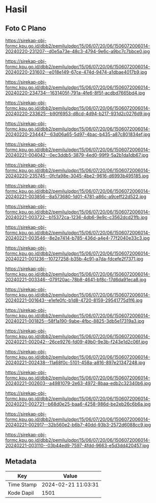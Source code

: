 # Hasil

## Foto C Plano

https://sirekap-obj-formc.kpu.go.id/dbb2/pemilu/pdpr/15/06/07/20/06/1506072006014-20240220-231207--d0e5a73e-48c3-4794-9e6c-a9bc7c7bbce0.jpg

https://sirekap-obj-formc.kpu.go.id/dbb2/pemilu/pdpr/15/06/07/20/06/1506072006014-20240220-231602--e018e149-67ce-474d-9474-a1dbae4017b9.jpg

https://sirekap-obj-formc.kpu.go.id/dbb2/pemilu/pdpr/15/06/07/20/06/1506072006014-20240220-234734--1631405f-791a-4fe6-8f5f-acdbd7665bd4.jpg

https://sirekap-obj-formc.kpu.go.id/dbb2/pemilu/pdpr/15/06/07/20/06/1506072006014-20240220-233625--b90f6953-d8cd-4d94-b217-931d2c0276d9.jpg

https://sirekap-obj-formc.kpu.go.id/dbb2/pemilu/pdpr/15/06/07/20/06/1506072006014-20240220-234447--63d06a65-5d97-4bac-b435-a87c801834ef.jpg

https://sirekap-obj-formc.kpu.go.id/dbb2/pemilu/pdpr/15/06/07/20/06/1506072006014-20240221-004042--0ec3ddb5-3879-4ed0-99f9-5a2b1da1db67.jpg

https://sirekap-obj-formc.kpu.go.id/dbb2/pemilu/pdpr/15/06/07/20/06/1506072006014-20240220-235745--0fcfa98e-3045-4be2-9616-d6993b495185.jpg

https://sirekap-obj-formc.kpu.go.id/dbb2/pemilu/pdpr/15/06/07/20/06/1506072006014-20240221-003856--8a573680-1d01-4781-a86c-a9ceff22d522.jpg

https://sirekap-obj-formc.kpu.go.id/dbb2/pemilu/pdpr/15/06/07/20/06/1506072006014-20240221-003722--b15372ca-1236-4db6-9e9c-c3562dcd21fb.jpg

https://sirekap-obj-formc.kpu.go.id/dbb2/pemilu/pdpr/15/06/07/20/06/1506072006014-20240221-003546--8e2e7414-b785-436d-a4e4-77f2040e33c3.jpg

https://sirekap-obj-formc.kpu.go.id/dbb2/pemilu/pdpr/15/06/07/20/06/1506072006014-20240221-001236--10727258-b35b-4c91-a7da-fdcefe2f7371.jpg

https://sirekap-obj-formc.kpu.go.id/dbb2/pemilu/pdpr/15/06/07/20/06/1506072006014-20240221-003346--079120ac-78b8-4641-bf8c-17d6da91eca8.jpg

https://sirekap-obj-formc.kpu.go.id/dbb2/pemilu/pdpr/15/06/07/20/06/1506072006014-20240221-001643--e1efe0fc-b1d8-4720-8159-29541775d1f6.jpg

https://sirekap-obj-formc.kpu.go.id/dbb2/pemilu/pdpr/15/06/07/20/06/1506072006014-20240221-001825--58f1a190-9abe-4fbc-8825-3db5e17319a3.jpg

https://sirekap-obj-formc.kpu.go.id/dbb2/pemilu/pdpr/15/06/07/20/06/1506072006014-20240221-002042--26ce9276-fd09-49b0-9e3b-f243e1d2c06f.jpg

https://sirekap-obj-formc.kpu.go.id/dbb2/pemilu/pdpr/15/06/07/20/06/1506072006014-20240221-002438--11a68f0c-5101-458a-a816-897e21347248.jpg

https://sirekap-obj-formc.kpu.go.id/dbb2/pemilu/pdpr/15/06/07/20/06/1506072006014-20240221-002603--a4981079-2e63-4972-8baa-edb2c32340b6.jpg

https://sirekap-obj-formc.kpu.go.id/dbb2/pemilu/pdpr/15/06/07/20/06/1506072006014-20240221-002721--b68d0e25-baa6-4258-986d-be2eb26c6b6a.jpg

https://sirekap-obj-formc.kpu.go.id/dbb2/pemilu/pdpr/15/06/07/20/06/1506072006014-20240221-002917--32b560e2-b6b7-40dd-93b3-2572d6088cc9.jpg

https://sirekap-obj-formc.kpu.go.id/dbb2/pemilu/pdpr/15/06/07/20/06/1506072006014-20240221-003110--03b44ed9-7597-4fdd-9663-e5d3dd420457.jpg


## Metadata

| Key        | Value               |
| ---------- | ------------------- |
| Time Stamp | 2024-02-21 11:03:31 |
| Kode Dapil | 1501                |



